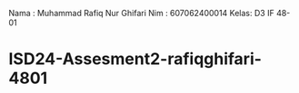 Nama : Muhammad Rafiq Nur Ghifari
Nim  : 607062400014
Kelas: D3 IF 48-01
# ISD24-Assesment2-rafiqghifari-4801